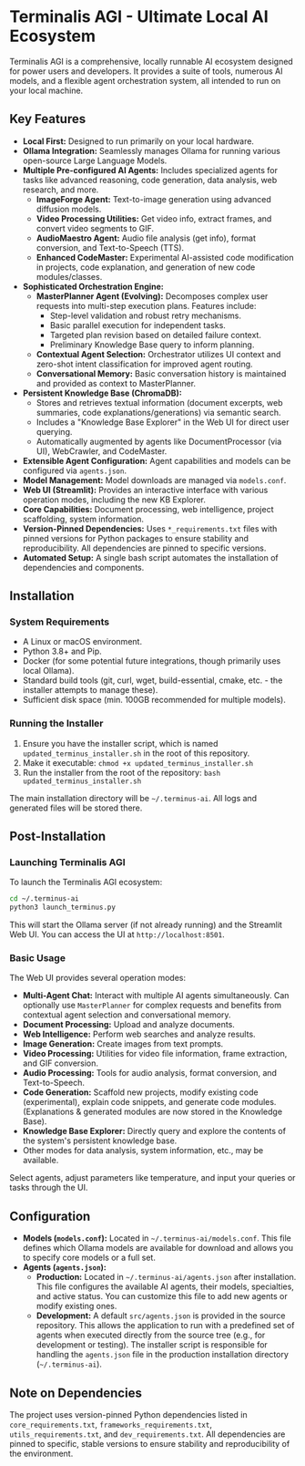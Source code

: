 # Terminalis AGI - Ultimate Local AI Ecosystem

Terminalis AGI is a comprehensive, locally runnable AI ecosystem designed for power users and developers. It provides a suite of tools, numerous AI models, and a flexible agent orchestration system, all intended to run on your local machine.

## Key Features
*   **Local First:** Designed to run primarily on your local hardware.
*   **Ollama Integration:** Seamlessly manages Ollama for running various open-source Large Language Models.
*   **Multiple Pre-configured AI Agents:** Includes specialized agents for tasks like advanced reasoning, code generation, data analysis, web research, and more.
    *   **ImageForge Agent:** Text-to-image generation using advanced diffusion models.
    *   **Video Processing Utilities:** Get video info, extract frames, and convert video segments to GIF.
    *   **AudioMaestro Agent:** Audio file analysis (get info), format conversion, and Text-to-Speech (TTS).
    *   **Enhanced CodeMaster:** Experimental AI-assisted code modification in projects, code explanation, and generation of new code modules/classes.
*   **Sophisticated Orchestration Engine:**
    *   **MasterPlanner Agent (Evolving):** Decomposes complex user requests into multi-step execution plans. Features include:
        *   Step-level validation and robust retry mechanisms.
        *   Basic parallel execution for independent tasks.
        *   Targeted plan revision based on detailed failure context.
        *   Preliminary Knowledge Base query to inform planning.
    *   **Contextual Agent Selection:** Orchestrator utilizes UI context and zero-shot intent classification for improved agent routing.
    *   **Conversational Memory:** Basic conversation history is maintained and provided as context to MasterPlanner.
*   **Persistent Knowledge Base (ChromaDB):**
    *   Stores and retrieves textual information (document excerpts, web summaries, code explanations/generations) via semantic search.
    *   Includes a "Knowledge Base Explorer" in the Web UI for direct user querying.
    *   Automatically augmented by agents like DocumentProcessor (via UI), WebCrawler, and CodeMaster.
*   **Extensible Agent Configuration:** Agent capabilities and models can be configured via `agents.json`.
*   **Model Management:** Model downloads are managed via `models.conf`.
*   **Web UI (Streamlit):** Provides an interactive interface with various operation modes, including the new KB Explorer.
*   **Core Capabilities:** Document processing, web intelligence, project scaffolding, system information.
*   **Version-Pinned Dependencies:** Uses `*_requirements.txt` files with pinned versions for Python packages to ensure stability and reproducibility. All dependencies are pinned to specific versions.
*   **Automated Setup:** A single bash script automates the installation of dependencies and components.

## Installation

### System Requirements
*   A Linux or macOS environment.
*   Python 3.8+ and Pip.
*   Docker (for some potential future integrations, though primarily uses local Ollama).
*   Standard build tools (git, curl, wget, build-essential, cmake, etc. - the installer attempts to manage these).
*   Sufficient disk space (min. 100GB recommended for multiple models).

### Running the Installer
1.  Ensure you have the installer script, which is named `updated_terminus_installer.sh` in the root of this repository.
2.  Make it executable: `chmod +x updated_terminus_installer.sh`
3.  Run the installer from the root of the repository: `bash updated_terminus_installer.sh`

The main installation directory will be `~/.terminus-ai`. All logs and generated files will be stored there.

## Post-Installation

### Launching Terminalis AGI
To launch the Terminalis AGI ecosystem:
```bash
cd ~/.terminus-ai
python3 launch_terminus.py
```
This will start the Ollama server (if not already running) and the Streamlit Web UI. You can access the UI at `http://localhost:8501`.

### Basic Usage
The Web UI provides several operation modes:
*   **Multi-Agent Chat:** Interact with multiple AI agents simultaneously. Can optionally use `MasterPlanner` for complex requests and benefits from contextual agent selection and conversational memory.
*   **Document Processing:** Upload and analyze documents.
*   **Web Intelligence:** Perform web searches and analyze results.
*   **Image Generation:** Create images from text prompts.
*   **Video Processing:** Utilities for video file information, frame extraction, and GIF conversion.
*   **Audio Processing:** Tools for audio analysis, format conversion, and Text-to-Speech.
*   **Code Generation:** Scaffold new projects, modify existing code (experimental), explain code snippets, and generate code modules. (Explanations & generated modules are now stored in the Knowledge Base).
*   **Knowledge Base Explorer:** Directly query and explore the contents of the system's persistent knowledge base.
*   Other modes for data analysis, system information, etc., may be available.

Select agents, adjust parameters like temperature, and input your queries or tasks through the UI.

## Configuration

*   **Models (`models.conf`):** Located in `~/.terminus-ai/models.conf`. This file defines which Ollama models are available for download and allows you to specify core models or a full set.
*   **Agents (`agents.json`):**
    *   **Production:** Located in `~/.terminus-ai/agents.json` after installation. This file configures the available AI agents, their models, specialties, and active status. You can customize this file to add new agents or modify existing ones.
    *   **Development:** A default `src/agents.json` is provided in the source repository. This allows the application to run with a predefined set of agents when executed directly from the source tree (e.g., for development or testing). The installer script is responsible for handling the `agents.json` file in the production installation directory (`~/.terminus-ai`).

## Note on Dependencies
The project uses version-pinned Python dependencies listed in `core_requirements.txt`, `frameworks_requirements.txt`, `utils_requirements.txt`, and `dev_requirements.txt`. All dependencies are pinned to specific, stable versions to ensure stability and reproducibility of the environment.
